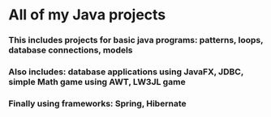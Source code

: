 # All of my Java projects

### This includes projects for basic java programs: patterns, loops, database connections, models
### Also includes: database applications using JavaFX, JDBC, simple Math game using AWT, LW3JL game
### Finally using frameworks: Spring, Hibernate